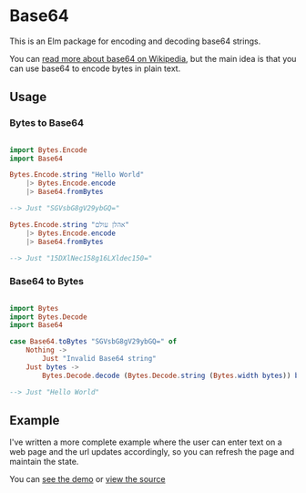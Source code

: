 # Base64

This is an Elm package for encoding and decoding base64 strings.

You can [read more about base64 on Wikipedia][wiki],
but the main idea is that you can use base64 to encode bytes in plain text.

## Usage

### Bytes to Base64

```elm

import Bytes.Encode
import Base64

Bytes.Encode.string "Hello World"
    |> Bytes.Encode.encode
    |> Base64.fromBytes

--> Just "SGVsbG8gV29ybGQ="

Bytes.Encode.string "אהלן עולם"
    |> Bytes.Encode.encode
    |> Base64.fromBytes

--> Just "15DXlNec158g16LXldec150="

```

### Base64 to Bytes

```elm

import Bytes
import Bytes.Decode
import Base64

case Base64.toBytes "SGVsbG8gV29ybGQ=" of
    Nothing ->
        Just "Invalid Base64 string"
    Just bytes ->
        Bytes.Decode.decode (Bytes.Decode.string (Bytes.width bytes)) bytes

--> Just "Hello World"


```

## Example

I've written a more complete example where the user can enter text on a web page
and the url updates accordingly, so you can refresh the page and maintain the state.

You can [see the demo][demo] or [view the source][source]

[wiki]: https://en.wikipedia.org/wiki/Base64
[demo]: https://danfishgold.github.io/base64-bytes
[source]: https://github.com/danfishgold/base64-bytes
